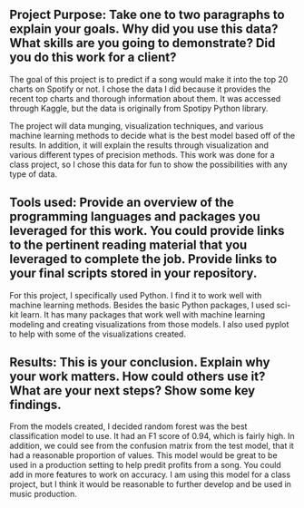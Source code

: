 ## Project Purpose: Take one to two paragraphs to explain your goals. Why did you use this data? What skills are you going to demonstrate? Did you do this work for a client?

The goal of this project is to predict if a song would make it into the top 20 charts on Spotify or not. I chose the data I did because it provides the recent top charts and thorough information about them. It was accessed through Kaggle, but the data is originally from Spotipy Python library.

The project will data munging, visualization techniques, and various machine learning methods to decide what is the best model based off of the results. In addition, it will explain the results through visualization and various different types of precision methods. This work was done for a class project, so I chose this data for fun to show the possibilities with any type of data. 

## Tools used: Provide an overview of the programming languages and packages you leveraged for this work. You could provide links to the pertinent reading material that you leveraged to complete the job. Provide links to your final scripts stored in your repository.

For this project, I specifically used Python. I find it to work well with machine learning methods. Besides the basic Python packages, I used sci-kit learn. It has many packages that work well with machine learning modeling and creating visualizations from those models. I also used pyplot to help with some of the visualizations created.

## Results: This is your conclusion. Explain why your work matters. How could others use it? What are your next steps? Show some key findings.

From the models created, I decided random forest was the best classification model to use. It had an F1 score of 0.94, which is fairly high. In addition, we could see from the confusion matrix from the test model, that it had a reasonable proportion of values. This model would be great to be used in a production setting to help predit profits from a song. You could add in more features to work on accuracy. I am using this model for a class project, but I think it would be reasonable to further develop and be used in music production. 
